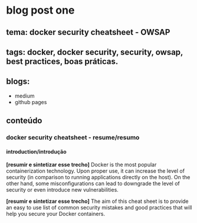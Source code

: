 # blog post one
## tema: docker security cheatsheet - OWSAP
## tags: docker, docker security, security, owsap, best practices, boas práticas.

## blogs:
- medium
- github pages

## conteúdo
### docker security cheatsheet - resume/resumo

#### introduction/introdução

**[resumir e sintetizar esse trecho]**
Docker is the most popular containerization technology. Upon proper use, it can increase the level of security (in comparison to running applications directly on the host). On the other hand, some misconfigurations can lead to downgrade the level of security or even introduce new vulnerabilities.

**[resumir e sintetizar esse trecho]**
The aim of this cheat sheet is to provide an easy to use list of common security mistakes and good practices that will help you secure your Docker containers.



